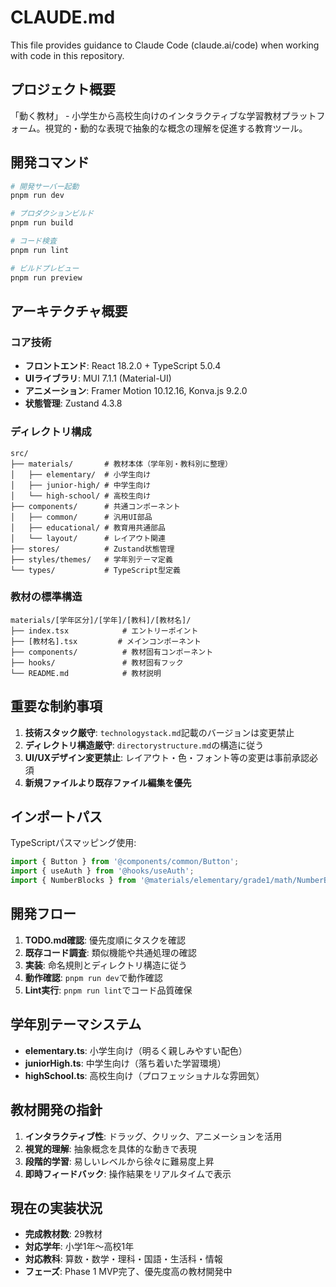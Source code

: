 # CLAUDE.md

This file provides guidance to Claude Code (claude.ai/code) when working with code in this repository.

## プロジェクト概要

「動く教材」 - 小学生から高校生向けのインタラクティブな学習教材プラットフォーム。視覚的・動的な表現で抽象的な概念の理解を促進する教育ツール。

## 開発コマンド

```bash
# 開発サーバー起動
pnpm run dev

# プロダクションビルド
pnpm run build

# コード検査
pnpm run lint

# ビルドプレビュー
pnpm run preview
```

## アーキテクチャ概要

### コア技術
- **フロントエンド**: React 18.2.0 + TypeScript 5.0.4
- **UIライブラリ**: MUI 7.1.1 (Material-UI)
- **アニメーション**: Framer Motion 10.12.16, Konva.js 9.2.0
- **状態管理**: Zustand 4.3.8

### ディレクトリ構成
```
src/
├── materials/       # 教材本体（学年別・教科別に整理）
│   ├── elementary/  # 小学生向け
│   ├── junior-high/ # 中学生向け
│   └── high-school/ # 高校生向け
├── components/      # 共通コンポーネント
│   ├── common/      # 汎用UI部品
│   ├── educational/ # 教育用共通部品
│   └── layout/      # レイアウト関連
├── stores/          # Zustand状態管理
├── styles/themes/   # 学年別テーマ定義
└── types/           # TypeScript型定義
```

### 教材の標準構造
```
materials/[学年区分]/[学年]/[教科]/[教材名]/
├── index.tsx            # エントリーポイント
├── [教材名].tsx         # メインコンポーネント
├── components/          # 教材固有コンポーネント
├── hooks/               # 教材固有フック
└── README.md            # 教材説明
```

## 重要な制約事項

1. **技術スタック厳守**: `technologystack.md`記載のバージョンは変更禁止
2. **ディレクトリ構造厳守**: `directorystructure.md`の構造に従う
3. **UI/UXデザイン変更禁止**: レイアウト・色・フォント等の変更は事前承認必須
4. **新規ファイルより既存ファイル編集を優先**

## インポートパス

TypeScriptパスマッピング使用:
```typescript
import { Button } from '@components/common/Button';
import { useAuth } from '@hooks/useAuth';
import { NumberBlocks } from '@materials/elementary/grade1/math/NumberBlocks';
```

## 開発フロー

1. **TODO.md確認**: 優先度順にタスクを確認
2. **既存コード調査**: 類似機能や共通処理の確認
3. **実装**: 命名規則とディレクトリ構造に従う
4. **動作確認**: `pnpm run dev`で動作確認
5. **Lint実行**: `pnpm run lint`でコード品質確保

## 学年別テーマシステム

- **elementary.ts**: 小学生向け（明るく親しみやすい配色）
- **juniorHigh.ts**: 中学生向け（落ち着いた学習環境）
- **highSchool.ts**: 高校生向け（プロフェッショナルな雰囲気）

## 教材開発の指針

1. **インタラクティブ性**: ドラッグ、クリック、アニメーションを活用
2. **視覚的理解**: 抽象概念を具体的な動きで表現
3. **段階的学習**: 易しいレベルから徐々に難易度上昇
4. **即時フィードバック**: 操作結果をリアルタイムで表示

## 現在の実装状況

- **完成教材数**: 29教材
- **対応学年**: 小学1年〜高校1年
- **対応教科**: 算数・数学・理科・国語・生活科・情報
- **フェーズ**: Phase 1 MVP完了、優先度高の教材開発中